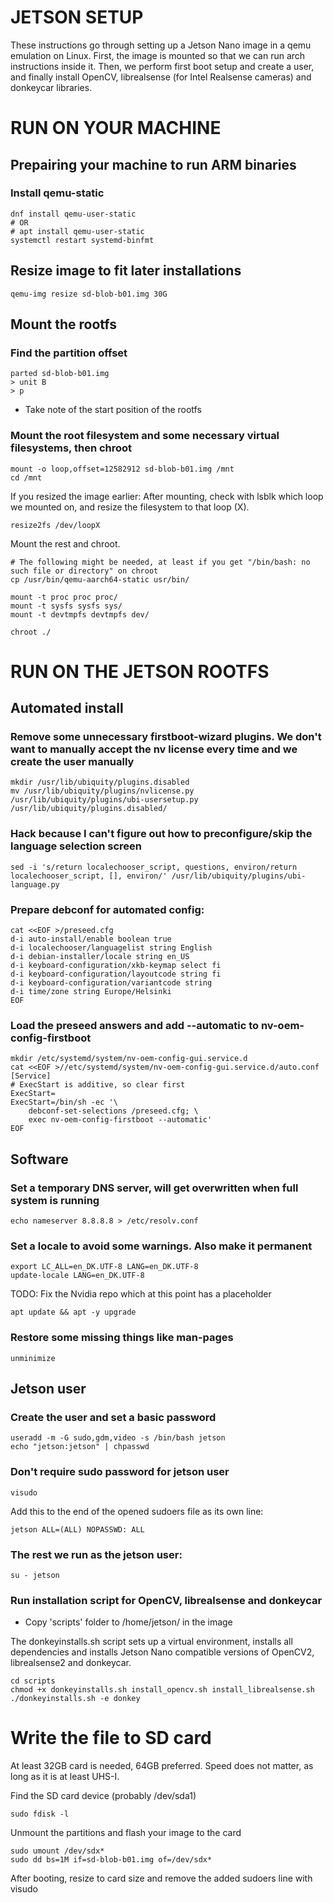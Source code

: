 # JETSON SETUP

These instructions go through setting up a Jetson Nano image in a qemu emulation on Linux. First, the image is mounted so that we can run arch instructions inside it. Then, we perform first boot setup and create a user, and finally install OpenCV, librealsense (for Intel Realsense cameras) and donkeycar libraries.

# RUN ON YOUR MACHINE

## Prepairing your machine to run ARM binaries

### Install qemu-static
```
dnf install qemu-user-static
# OR
# apt install qemu-user-static
systemctl restart systemd-binfmt
```

## Resize image to fit later installations
```
qemu-img resize sd-blob-b01.img 30G
```

##  Mount the rootfs

### Find the partition offset

```
parted sd-blob-b01.img
> unit B
> p
```

 - Take note of the start position of the rootfs

### Mount the root filesystem and some necessary virtual filesystems, then chroot

```
mount -o loop,offset=12582912 sd-blob-b01.img /mnt
cd /mnt
```
If you resized the image earlier:
After mounting, check with lsblk which loop we mounted on, and resize the filesystem to that loop (X).
```
resize2fs /dev/loopX
```
Mount the rest and chroot.
```
# The following might be needed, at least if you get "/bin/bash: no such file or directory" on chroot
cp /usr/bin/qemu-aarch64-static usr/bin/

mount -t proc proc proc/
mount -t sysfs sysfs sys/
mount -t devtmpfs devtmpfs dev/

chroot ./
```

# RUN ON THE JETSON ROOTFS

## Automated install

### Remove some unnecessary firstboot-wizard plugins. We don't want to manually accept the nv license every time and we create the user manually
```
mkdir /usr/lib/ubiquity/plugins.disabled
mv /usr/lib/ubiquity/plugins/nvlicense.py /usr/lib/ubiquity/plugins/ubi-usersetup.py /usr/lib/ubiquity/plugins.disabled/
```

### Hack because I can't figure out how to preconfigure/skip the language selection screen
```
sed -i 's/return localechooser_script, questions, environ/return localechooser_script, [], environ/' /usr/lib/ubiquity/plugins/ubi-language.py
```

### Prepare debconf for automated config:
```
cat <<EOF >/preseed.cfg
d-i auto-install/enable boolean true
d-i localechooser/languagelist string English
d-i debian-installer/locale string en_US
d-i keyboard-configuration/xkb-keymap select fi
d-i keyboard-configuration/layoutcode string fi
d-i keyboard-configuration/variantcode string
d-i time/zone string Europe/Helsinki
EOF
```

### Load the preseed answers and add --automatic to nv-oem-config-firstboot
```
mkdir /etc/systemd/system/nv-oem-config-gui.service.d
cat <<EOF >//etc/systemd/system/nv-oem-config-gui.service.d/auto.conf
[Service]
# ExecStart is additive, so clear first
ExecStart=
ExecStart=/bin/sh -ec '\
    debconf-set-selections /preseed.cfg; \
    exec nv-oem-config-firstboot --automatic'
EOF
```

## Software

### Set a temporary DNS server, will get overwritten when full system is running
```
echo nameserver 8.8.8.8 > /etc/resolv.conf
```

### Set a locale to avoid some warnings. Also make it permanent
```
export LC_ALL=en_DK.UTF-8 LANG=en_DK.UTF-8
update-locale LANG=en_DK.UTF-8
```

TODO: Fix the Nvidia repo which at this point has a <SOC> placeholder

```
apt update && apt -y upgrade
```

### Restore some missing things like man-pages
```
unminimize
```

## Jetson user

### Create the user and set a basic password
```
useradd -m -G sudo,gdm,video -s /bin/bash jetson
echo "jetson:jetson" | chpasswd
```
### Don't require sudo password for jetson user
```
visudo
```
Add this to the end of the opened sudoers file as its own line:

```
jetson ALL=(ALL) NOPASSWD: ALL
```
### The rest we run as the jetson user:
```
su - jetson
```
### Run installation script for OpenCV, librealsense and donkeycar
- Copy 'scripts' folder to /home/jetson/ in the image

The donkeyinstalls.sh script sets up a virtual environment, installs all dependencies and installs
Jetson Nano compatible versions of OpenCV2, librealsense2 and donkeycar.

```
cd scripts
chmod +x donkeyinstalls.sh install_opencv.sh install_librealsense.sh
./donkeyinstalls.sh -e donkey
```

# Write the file to SD card

At least 32GB card is needed, 64GB preferred. Speed does not matter, as long as it is at least UHS-I.

Find the SD card device (probably /dev/sda1)
```
sudo fdisk -l
```
Unmount the partitions and flash your image to the card
```
sudo umount /dev/sdx*
sudo dd bs=1M if=sd-blob-b01.img of=/dev/sdx*
```
After booting, resize to card size and remove the added sudoers line with visudo
